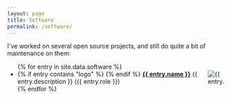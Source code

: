 ```yaml
---
layout: page
title: Software
permalink: /software/
---
```

I've worked on several open source projects, and still do quite a bit of maintenance on them:

<ul>
{% for entry in site.data.software %}
    <li>
    {% if entry contains "logo" %}
    <img src="{{ entry.logo }}" alt="{{ entry.name }} Logo" style="float: right; max-height: 40px; max-width: 40px;" />
    {% endif %}
    <strong><a href="https://github.com/{{ entry.github }}">{{ entry.name }}</a></strong>
    {{ entry.description }} ({{ entry.role }})
    </li>
{% endfor %}
</ul>
